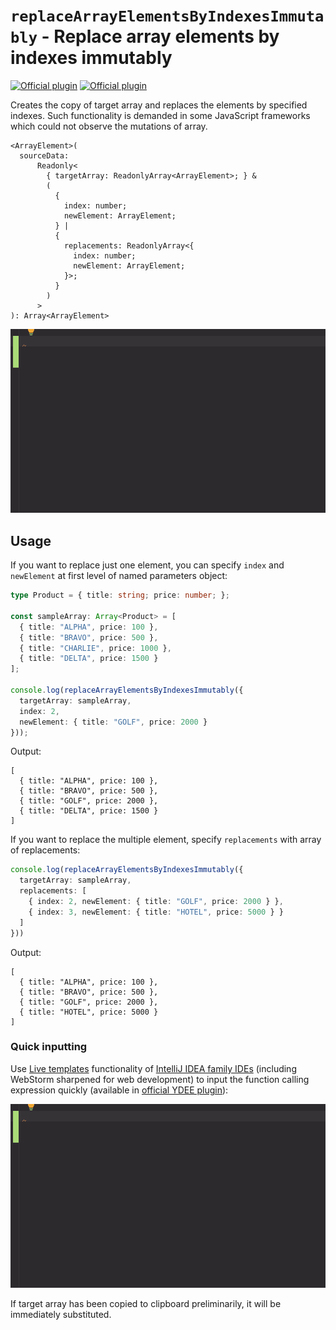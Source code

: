 # `replaceArrayElementsByIndexesImmutably` - Replace array elements by indexes immutably

[![Official plugin](https://img.shields.io/badge/IntelliJ_IDEA_Live_Template-replaceArrayElementsByIndexesImmutably-blue.svg?style=flat)](https://plugins.jetbrains.com/plugin/17638-yamato-daiwa-es-extensions)
[![Official plugin](https://img.shields.io/badge/IntelliJ_IDEA_Live_Template_(alias)-raebii-blue.svg?style=flat)](https://plugins.jetbrains.com/plugin/17638-yamato-daiwa-es-extensions)


Creates the copy of target array and replaces the elements by specified indexes.
Such functionality is demanded in some JavaScript frameworks which could not observe the mutations of array.

```
<ArrayElement>(
  sourceData:
      Readonly<
        { targetArray: ReadonlyArray<ArrayElement>; } &
        (
          {
            index: number;
            newElement: ArrayElement;
          } |
          {
            replacements: ReadonlyArray<{
              index: number;
              newElement: ArrayElement;
            }>;
          }
        )
      >
): Array<ArrayElement>
```

![IntelliJ IDEA Live template demo](replaceArrayElementsByIndexesImmutably-LiveTemplateDemo.gif)


## Usage

If you want to replace just one element, you can specify `index` and `newElement` at first level of named parameters object:

```typescript
type Product = { title: string; price: number; };

const sampleArray: Array<Product> = [
  { title: "ALPHA", price: 100 },
  { title: "BRAVO", price: 500 },
  { title: "CHARLIE", price: 1000 },
  { title: "DELTA", price: 1500 }
];

console.log(replaceArrayElementsByIndexesImmutably({
  targetArray: sampleArray,
  index: 2,
  newElement: { title: "GOLF", price: 2000 }
}));
```

Output:

```
[
  { title: "ALPHA", price: 100 },
  { title: "BRAVO", price: 500 },
  { title: "GOLF", price: 2000 },
  { title: "DELTA", price: 1500 }
]
```

If you want to replace the multiple element, specify `replacements` with array of replacements:

```typescript
console.log(replaceArrayElementsByIndexesImmutably({
  targetArray: sampleArray,
  replacements: [
    { index: 2, newElement: { title: "GOLF", price: 2000 } },
    { index: 3, newElement: { title: "HOTEL", price: 5000 } }
  ]
}))
```

Output:

```
[
  { title: "ALPHA", price: 100 },
  { title: "BRAVO", price: 500 },
  { title: "GOLF", price: 2000 },
  { title: "HOTEL", price: 5000 }
]
```


### Quick inputting

Use [Live templates](https://www.jetbrains.com/help/idea/using-live-templates.html#live_templates_types) functionality
of [IntelliJ IDEA family IDEs](https://www.jetbrains.com/idea/) (including WebStorm sharpened for web development)
to input the function calling expression quickly (available in [official YDEE plugin](https://plugins.jetbrains.com/plugin/17638-yamato-daiwa-es-extensions)):

![](replaceArrayElementsByIndexesImmutably-LiveTemplateDemo.gif)

If target array has been copied to clipboard preliminarily, it will be immediately substituted.
